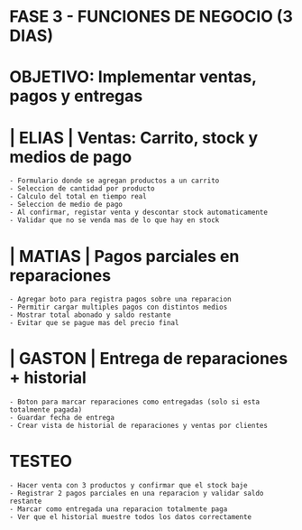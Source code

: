 # FASE 3 - FUNCIONES DE NEGOCIO (3 DIAS)

# OBJETIVO: Implementar ventas, pagos y entregas

# | ELIAS | Ventas: Carrito, stock y medios de pago

    - Formulario donde se agregan productos a un carrito
    - Seleccion de cantidad por producto
    - Calculo del total en tiempo real
    - Seleccion de medio de pago
    - Al confirmar, registar venta y descontar stock automaticamente
    - Validar que no se venda mas de lo que hay en stock

# | MATIAS | Pagos parciales en reparaciones

    - Agregar boto para registra pagos sobre una reparacion
    - Permitir cargar multiples pagos con distintos medios
    - Mostrar total abonado y saldo restante
    - Evitar que se pague mas del precio final

# | GASTON | Entrega de reparaciones + historial

    - Boton para marcar reparaciones como entregadas (solo si esta totalmente pagada)
    - Guardar fecha de entrega
    - Crear vista de historial de reparaciones y ventas por clientes

# TESTEO

    - Hacer venta con 3 productos y confirmar que el stock baje
    - Registrar 2 pagos parciales en una reparacion y validar saldo restante
    - Marcar como entregada una reparacion totalmente paga
    - Ver que el historial muestre todos los datos correctamente 
